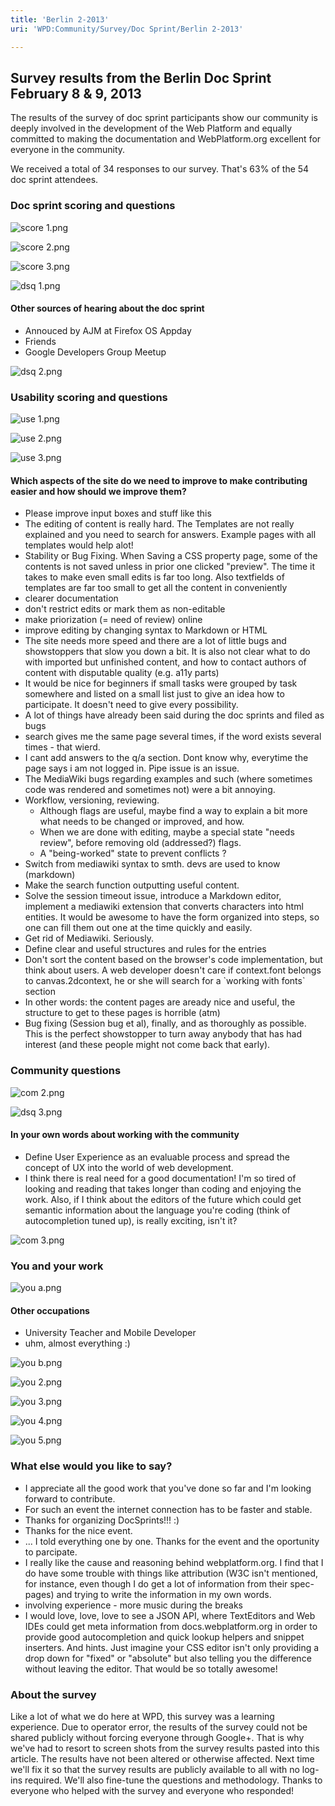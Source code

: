 ```yaml
---
title: 'Berlin 2-2013'
uri: 'WPD:Community/Survey/Doc Sprint/Berlin 2-2013'

---
```

## Survey results from the Berlin Doc Sprint February 8 & 9, 2013

The results of the survey of doc sprint participants show our community is deeply involved in the development of the Web Platform and equally committed to making the documentation and WebPlatform.org excellent for everyone in the community.

We received a total of 34 responses to our survey. That's 63% of the 54 doc sprint attendees.

### Doc sprint scoring and questions

![score 1.png](/WPD/assets/public/7/76/score_1.png)

 ![score 2.png](/WPD/assets/public/8/8c/score_2.png)

![score 3.png](/WPD/assets/public/e/ea/score_3.png)

 ![dsq 1.png](/WPD/assets/public/d/d5/dsq_1.png)

#### Other sources of hearing about the doc sprint

-   Annouced by AJM at Firefox OS Appday
-   Friends
-   Google Developers Group Meetup

![dsq 2.png](/WPD/assets/public/4/4a/dsq_2.png)

### Usability scoring and questions

![use 1.png](/WPD/assets/public/3/33/use_1.png)

![use 2.png](/WPD/assets/public/5/5e/use_2.png)

![use 3.png](/WPD/assets/public/2/2e/use_3.png)

#### Which aspects of the site do we need to improve to make contributing easier and how should we improve them?

-   Please improve input boxes and stuff like this
-   The editing of content is really hard. The Templates are not really explained and you need to search for answers. Example pages with all templates would help alot!
-   Stability or Bug Fixing. When Saving a CSS property page, some of the contents is not saved unless in prior one clicked "preview". The time it takes to make even small edits is far too long. Also textfields of templates are far too small to get all the content in conveniently
-   clearer documentation
-   don't restrict edits or mark them as non-editable
-   make priorization (= need of review) online
-   improve editing by changing syntax to Markdown or HTML
-   The site needs more speed and there are a lot of little bugs and showstoppers that slow you down a bit. It is also not clear what to do with imported but unfinished content, and how to contact authors of content with disputable quality (e.g. a11y parts)
-   It would be nice for beginners if small tasks were grouped by task somewhere and listed on a small list just to give an idea how to participate. It doesn't need to give every possibility.
-   A lot of things have already been said during the doc sprints and filed as bugs
-   search gives me the same page several times, if the word exists several times - that wierd.
-   I cant add answers to the q/a section. Dont know why, everytime the page says i am not logged in. Pipe issue is an issue.
-   The MediaWiki bugs regarding examples and such (where sometimes code was rendered and sometimes not) were a bit annoying.
-   Workflow, versioning, reviewing.
    -   Although flags are useful, maybe find a way to explain a bit more what needs to be changed or improved, and how.
    -   When we are done with editing, maybe a special state "needs review", before removing old (addressed?) flags.
    -   A "being-worked" state to prevent conflicts ?
-   Switch from mediawiki syntax to smth. devs are used to know (markdown)
-   Make the search function outputting useful content.
-   Solve the session timeout issue, introduce a Markdown editor, implement a mediawiki extension that converts characters into html entities. It would be awesome to have the form organized into steps, so one can fill them out one at the time quickly and easily.
-   Get rid of Mediawiki. Seriously.
-   Define clear and useful structures and rules for the entries
-   Don't sort the content based on the browser's code implementation, but think about users. A web developer doesn't care if context.font belongs to canvas.2dcontext, he or she will search for a \`working with fonts\` section
-   In other words: the content pages are aready nice and useful, the structure to get to these pages is horrible (atm)
-   Bug fixing (Session bug et al), finally, and as thoroughly as possible. This is the perfect showstopper to turn away anybody that has had interest (and these people might not come back that early).

### Community questions

![com 2.png](/WPD/assets/public/8/85/com_2.png)

![dsq 3.png](/WPD/assets/public/e/ec/dsq_3.png)

#### In your own words about working with the community

-   Define User Experience as an evaluable process and spread the concept of UX into the world of web development.
-   I think there is real need for a good documentation! I'm so tired of looking and reading that takes longer than coding and enjoying the work. Also, if I think about the editors of the future which could get semantic information about the language you're coding (think of autocompletion tuned up), is really exciting, isn't it?

 ![com 3.png](/WPD/assets/public/c/cc/com_3.png)

### You and your work

![you a.png](/WPD/assets/public/1/1f/you_a.png)

#### Other occupations

-   University Teacher and Mobile Developer
-   uhm, almost everything :)

![you b.png](/WPD/assets/public/3/3b/you_b.png)

![you 2.png](/WPD/assets/public/c/c7/you_2.png)

![you 3.png](/WPD/assets/public/1/15/you_3.png)

![you 4.png](/WPD/assets/public/9/9b/you_4.png)

![you 5.png](/WPD/assets/public/6/6d/you_5.png)

### What else would you like to say?

-   I appreciate all the good work that you've done so far and I'm looking forward to contribute.
-   For such an event the internet connection has to be faster and stable.
-   Thanks for organizing DocSprints!!! :)
-   Thanks for the nice event.
-   ... I told everything one by one. Thanks for the event and the oportunity to parcipate.
-   I really like the cause and reasoning behind webplatform.org. I find that I do have some trouble with things like attribution (W3C isn't mentioned, for instance, even though I do get a lot of information from their spec-pages) and trying to write the information in my own words.
-   involving experience - more music during the breaks
-   I would love, love, love to see a JSON API, where TextEditors and Web IDEs could get meta information from docs.webplatform.org in order to provide good autocompletion and quick lookup helpers and snippet inserters. And hints. Just imagine your CSS editor isn't only providing a drop down for "fixed" or "absolute" but also telling you the difference without leaving the editor. That would be so totally awesome!

### About the survey

Like a lot of what we do here at WPD, this survey was a learning experience. Due to operator error, the results of the survey could not be shared publicly without forcing everyone through Google+. That is why we've had to resort to screen shots from the survey results pasted into this article. The results have not been altered or otherwise affected. Next time we'll fix it so that the survey results are publicly available to all with no log-ins required. We'll also fine-tune the questions and methodology. Thanks to everyone who helped with the survey and everyone who responded!
